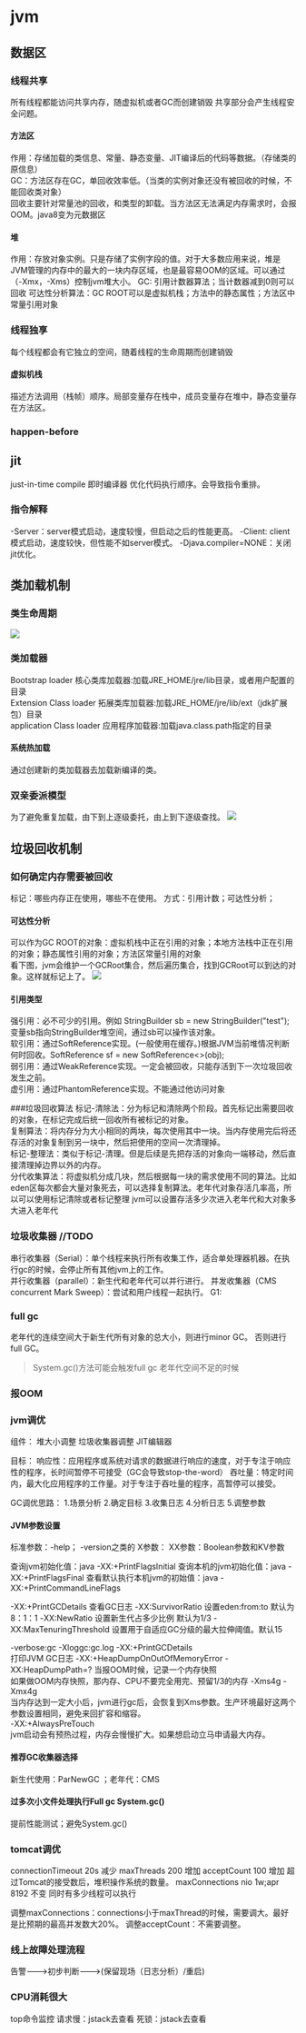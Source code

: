 # jvm

## 数据区

### 线程共享
所有线程都能访问共享内存，随虚拟机或者GC而创建销毁
共享部分会产生线程安全问题。
#### 方法区
作用：存储加载的类信息、常量、静态变量、JIT编译后的代码等数据。（存储类的原信息）  
GC：方法区存在GC，单回收效率低。（当类的实例对象还没有被回收的时候，不能回收类对象）  
回收主要针对常量池的回收，和类型的卸载。当方法区无法满足内存需求时，会报OOM。java8变为元数据区
#### 堆
作用：存放对象实例。只是存储了实例字段的值。对于大多数应用来说，堆是JVM管理的内存中的最大的一块内存区域，也是最容易OOM的区域。可以通过（-Xmx，-Xms）控制jvm堆大小。
GC:
引用计数器算法；当计数器减到0则可以回收
可达性分析算法：GC ROOT可以是虚拟机栈；方法中的静态属性；方法区中常量引用对象

### 线程独享
每个线程都会有它独立的空间，随着线程的生命周期而创建销毁 
#### 虚拟机栈
描述方法调用（栈帧）顺序。局部变量存在栈中，成员变量存在堆中，静态变量存在方法区。

### happen-before


## jit
just-in-time compile 即时编译器
优化代码执行顺序。会导致指令重排。
### 指令解释
-Server：server模式启动，速度较慢，但启动之后的性能更高。
-Client: client模式启动，速度较快，但性能不如server模式。
-Djava.compiler=NONE：关闭jit优化。


## 类加载机制

### 类生命周期
![](https://demonself.oss-cn-hangzhou.aliyuncs.com/class1.png)

### 类加载器
Bootstrap loader 核心类库加载器:加载JRE_HOME/jre/lib目录，或者用户配置的目录  
Extension Class loader 拓展类库加载器:加载JRE_HOME/jre/lib/ext（jdk扩展包）目录  
application Class loader 应用程序加载器:加载java.class.path指定的目录

#### 系统热加载
通过创建新的类加载器去加载新编译的类。

### 双亲委派模型
为了避免重复加载，由下到上逐级委托，由上到下逐级查找。
![](https://demonself.oss-cn-hangzhou.aliyuncs.com/class2.png)

## 垃圾回收机制

### 如何确定内存需要被回收
标记：哪些内存正在使用，哪些不在使用。
方式：引用计数；可达性分析；

#### 可达性分析
可以作为GC ROOT的对象：虚拟机栈中正在引用的对象；本地方法栈中正在引用的对象；静态属性引用的对象；方法区常量引用的对象    
看下图，jvm会维护一个GCRoot集合，然后遍历集合，找到GCRoot可以到达的对象。这样就标记上了。
![](https://demonself.oss-cn-hangzhou.aliyuncs.com/class3.png)

#### 引用类型
强引用：必不可少的引用。例如 StringBuilder sb = new StringBuilder("test"); 变量sb指向StringBuilder堆空间，通过sb可以操作该对象。  
软引用：通过SoftReference实现。(一般使用在缓存。)根据JVM当前堆情况判断何时回收。SoftReference<Object> sf = new SoftReference<>(obj);  
弱引用：通过WeakReference实现。一定会被回收，只能存活到下一次垃圾回收发生之前。  
虚引用：通过PhantomReference实现。不能通过他访问对象

###垃圾回收算法
标记-清除法：分为标记和清除两个阶段。首先标记出需要回收的对象，在标记完成后统一回收所有被标记的对象。  
复制算法：将内存分为大小相同的两块，每次使用其中一块。当内存使用完后将还存活的对象复制到另一块中，然后把使用的空间一次清理掉。  
标记-整理法：类似于标记-清理。但是后续是先把存活的对象向一端移动，然后直接清理掉边界以外的内存。  
分代收集算法：将虚拟机分成几块，然后根据每一块的需求使用不同的算法。比如eden区每次都会大量对象死去，可以选择复制算法。老年代对象存活几率高，所以可以使用标记清除或者标记整理
jvm可以设置存活多少次进入老年代和大对象多大进入老年代

### 垃圾收集器 //TODO
串行收集器（Serial）：单个线程来执行所有收集工作，适合单处理器机器。在执行gc的时候，会停止所有其他jvm上的工作。  
并行收集器（parallel）：新生代和老年代可以并行进行。
并发收集器（CMS concurrent Mark Sweep）：尝试和用户线程一起执行。
G1:

### full gc
老年代的连续空间大于新生代所有对象的总大小，则进行minor GC。 否则进行full GC。
> System.gc()方法可能会触发full gc
> 老年代空间不足的时候

### 报OOM

### jvm调优
组件：
堆大小调整
垃圾收集器调整
JIT编辑器

目标：
响应性：应用程序或系统对请求的数据进行响应的速度，对于专注于响应性的程序，长时间暂停不可接受（GC会导致stop-the-word）
吞吐量：特定时间内，最大化应用程序的工作量。对于专注于吞吐量的程序，高暂停可以接受。

GC调优思路：
1.场景分析
2.确定目标
3.收集日志
4.分析日志
5.调整参数

#### JVM参数设置
标准参数：-help； -version之类的
X参数：
XX参数：Boolean参数和KV参数

查询jvm初始化值：java -XX:+PrintFlagsInitial
查询本机的jvm初始化值：java -XX:+PrintFlagsFinal
查看默认执行本机jvm的初始值：java -XX:+PrintCommandLineFlags

-XX:+PrintGCDetails 查看GC日志
-XX:SurvivorRatio 设置eden:from:to 默认为8：1：1
-XX:NewRatio 设置新生代占多少比例 默认为1/3
-XX:MaxTenuringThreshold 设置用于自适应GC分级的最大拉伸阈值。默认15  

-verbose:gc -Xloggc:gc.log -XX:+PrintGCDetails  
打印JVM GC日志
-XX:+HeapDumpOnOutOfMemoryError  -XX:HeapDumpPath=?
当报OOM时候，记录一个内存快照  
如果做OOM内存快照，那内存、CPU不要完全用完、预留1/3的内存
-Xms4g -Xmx4g  
当内存达到一定大小后，jvm进行gc后，会恢复到Xms参数。生产环境最好这两个参数设置相同，避免来回扩容和缩容。  
-XX:+AlwaysPreTouch  
jvm启动会有预热过程，内存会慢慢扩大。如果想启动立马申请最大内存。
#### 推荐GC收集器选择
新生代使用：ParNewGC ；老年代：CMS  
#### 过多次小文件处理执行Full gc System.gc()
提前性能测试；避免System.gc()

### tomcat调优
connectionTimeout 20s             减少
maxThreads        200             增加
acceptCount       100             增加  超过Tomcat的接受数后，堆积操作系统的数量。
maxConnections    nio 1w;apr 8192 不变  同时有多少线程可以执行

调整maxConnections：connections小于maxThread的时候，需要调大。最好是比预期的最高并发数大20%。
调整acceptCount：不需要调整。

### 线上故障处理流程
告警--->初步判断--->(保留现场（日志分析）/重启)

### CPU消耗很大
top命令监控
请求慢：jstack去查看
死锁：jstack去查看












